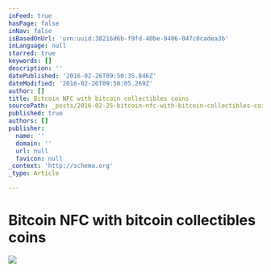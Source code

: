```yaml
---
inFeed: true
hasPage: false
inNav: false
isBasedOnUrl: 'urn:uuid:38216d6b-f9fd-40be-9406-047c0cadea3b'
inLanguage: null
starred: true
keywords: []
description: ''
datePublished: '2016-02-26T09:50:35.846Z'
dateModified: '2016-02-26T09:50:05.269Z'
author: []
title: Bitcoin NFC with bitcoin collectibles coins
sourcePath: _posts/2016-02-25-bitcoin-nfc-with-bitcoin-collectibles-coins.md
published: true
authors: []
publisher:
  name: ''
  domain: ''
  url: null
  favicon: null
_context: 'http://schema.org'
_type: Article

---
```

# Bitcoin NFC with bitcoin collectibles coins
![](https://s3-us-west-2.amazonaws.com/the-grid-img/p/9470f390180e03ecb29fa626cbe8e51e276f8ab9.png)